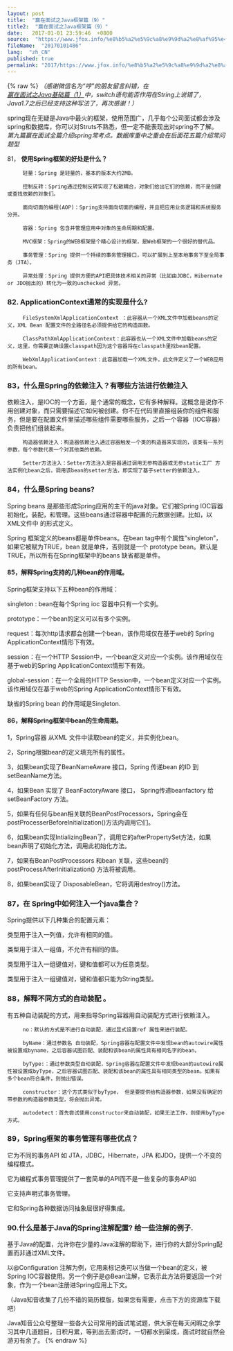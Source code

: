 ```yaml
---
layout: post
title:  "赢在面试之Java框架篇（9）"
title2:  "赢在面试之Java框架篇（9）"
date:   2017-01-01 23:59:46  +0800
source:  "https://www.jfox.info/%e8%b5%a2%e5%9c%a8%e9%9d%a2%e8%af%95%e4%b9%8bjava%e6%a1%86%e6%9e%b6%e7%af%879.html"
fileName:  "20170101486"
lang:  "zh_CN"
published: true
permalink: "2017/https://www.jfox.info/%e8%b5%a2%e5%9c%a8%e9%9d%a2%e8%af%95%e4%b9%8bjava%e6%a1%86%e6%9e%b6%e7%af%879.html"
---
```

{% raw %}
*（感谢微信名为“哼”的朋友留言纠错，在*[*赢在面试之Java基础篇（1）*](https://www.jfox.info/go.php?url=http://mp.weixin.qq.com/s?__biz=MzI4Njc5NjM1NQ==&amp;mid=2247483653&amp;idx=1&amp;sn=006c7510542d5ea29c3afb4ce14cbc64&amp;chksm=ebd63e29dca1b73f12d1adaab65a484c5eef94180df5fcac93fabde691c6d26a689c45f63bcf&amp;scene=21#wechat_redirect)*中，switch语句能否作用在String上说错了，Java1.7之后已经支持这种写法了，再次感谢！）*

 spring现在无疑是Java中最火的框架，使用范围广，几乎每个公司面试都会涉及spring和数据库，你可以对Struts不熟悉，但一定不能表现出对spring不了解。 *第九篇赢在面试全篇介绍spring常考点。数据库重中之重会在后面花五篇介绍常问题型*

 81， **使用Spring框架的好处是什么？**

         轻量：Spring 是轻量的，基本的版本大约2MB。 

         控制反转：Spring通过控制反转实现了松散耦合，对象们给出它们的依赖，而不是创建或查找依赖的对象们。 

         面向切面的编程(AOP)：Spring支持面向切面的编程，并且把应用业务逻辑和系统服务分开。 

         容器：Spring 包含并管理应用中对象的生命周期和配置。 

         MVC框架：Spring的WEB框架是个精心设计的框架，是Web框架的一个很好的替代品。 

         事务管理：Spring 提供一个持续的事务管理接口，可以扩展到上至本地事务下至全局事务（JTA）。 

         异常处理：Spring 提供方便的API把具体技术相关的异常（比如由JDBC，Hibernate or JDO抛出的）转化为一致的unchecked 异常。 

###  82. ApplicationContext通常的实现是什么? 

         FileSystemXmlApplicationContext ：此容器从一个XML文件中加载beans的定义，XML Bean 配置文件的全路径名必须提供给它的构造函数。 

         ClassPathXmlApplicationContext：此容器也从一个XML文件中加载beans的定义，这里，你需要正确设置classpath因为这个容器将在classpath里找bean配置。 

         WebXmlApplicationContext：此容器加载一个XML文件，此文件定义了一个WEB应用的所有bean。 

###  83，什么是Spring的依赖注入？有哪些方法进行依赖注入 

依赖注入，是IOC的一个方面，是个通常的概念，它有多种解释。这概念是说你不用创建对象，而只需要描述它如何被创建。你不在代码里直接组装你的组件和服务，但是要在配置文件里描述哪些组件需要哪些服务，之后一个容器（IOC容器）负责把他们组装起来。

         构造器依赖注入：构造器依赖注入通过容器触发一个类的构造器来实现的，该类有一系列参数，每个参数代表一个对其他类的依赖。 

         Setter方法注入：Setter方法注入是容器通过调用无参构造器或无参static工厂 方法实例化bean之后，调用该bean的setter方法，即实现了基于setter的依赖注入。 

###  84，什么是Spring beans? 

Spring beans 是那些形成Spring应用的主干的java对象。它们被Spring IOC容器初始化，装配，和管理。这些beans通过容器中配置的元数据创建。比如，以XML文件中<bean/> 的形式定义。

Spring 框架定义的beans都是单件beans。在bean tag中有个属性”singleton”，如果它被赋为TRUE，bean 就是单件，否则就是一个 prototype bean。默认是TRUE，所以所有在Spring框架中的beans 缺省都是单件。

#### 85，解释Spring支持的几种bean的作用域。

Spring框架支持以下五种bean的作用域：

 singleton : bean在每个Spring ioc 容器中只有一个实例。 

 prototype：一个bean的定义可以有多个实例。 

 request：每次http请求都会创建一个bean，该作用域仅在基于web的        Spring ApplicationContext情形下有效。 

 session：在一个HTTP Session中，一个bean定义对应一个实例。该作用域仅在基于web的Spring ApplicationContext情形下有效。 

 global-session：在一个全局的HTTP Session中，一个bean定义对应一个实例。该作用域仅在基于web的Spring ApplicationContext情形下有效。 

缺省的Spring bean 的作用域是Singleton.

#### 86，解释Spring框架中bean的生命周期。

1，Spring容器 从XML 文件中读取bean的定义，并实例化bean。

2，Spring根据bean的定义填充所有的属性。

3，如果bean实现了BeanNameAware 接口，Spring 传递bean 的ID 到 setBeanName方法。

4，如果Bean 实现了 BeanFactoryAware 接口， Spring传递beanfactory 给setBeanFactory 方法。

5，如果有任何与bean相关联的BeanPostProcessors，Spring会在postProcesserBeforeInitialization()方法内调用它们。

6，如果bean实现IntializingBean了，调用它的afterPropertySet方法，如果bean声明了初始化方法，调用此初始化方法。

7，如果有BeanPostProcessors 和bean 关联，这些bean的postProcessAfterInitialization() 方法将被调用。

8，如果bean实现了 DisposableBean，它将调用destroy()方法。

###  87，在 Spring中如何注入一个java集合？ 

Spring提供以下几种集合的配置元素：

<list>类型用于注入一列值，允许有相同的值。

<set> 类型用于注入一组值，不允许有相同的值。

<map> 类型用于注入一组键值对，键和值都可以为任意类型。

<props>类型用于注入一组键值对，键和值都只能为String类型。

###  88，解释不同方式的自动装配 。 

有五种自动装配的方式，用来指导Spring容器用自动装配方式进行依赖注入。

         no：默认的方式是不进行自动装配，通过显式设置ref 属性来进行装配。 

         byName：通过参数名 自动装配，Spring容器在配置文件中发现bean的autowire属性被设置成byname，之后容器试图匹配、装配和该bean的属性具有相同名字的bean。 

         byType:：通过参数类型自动装配，Spring容器在配置文件中发现bean的autowire属性被设置成byType，之后容器试图匹配、装配和该bean的属性具有相同类型的bean。如果有多个bean符合条件，则抛出错误。 

         constructor：这个方式类似于byType， 但是要提供给构造器参数，如果没有确定的带参数的构造器参数类型，将会抛出异常。 

         autodetect：首先尝试使用constructor来自动装配，如果无法工作，则使用byType方式。 

###  89，Spring框架的事务管理有哪些优点？ 

它为不同的事务API  如 JTA，JDBC，Hibernate，JPA 和JDO，提供一个不变的编程模式。

它为编程式事务管理提供了一套简单的API而不是一些复杂的事务API如

它支持声明式事务管理。

它和Spring各种数据访问抽象层很好得集成。

###  90.什么是基于Java的Spring注解配置? 给一些注解的例子. 

基于Java的配置，允许你在少量的Java注解的帮助下，进行你的大部分Spring配置而非通过XML文件。

以@Configuration 注解为例，它用来标记类可以当做一个bean的定义，被Spring IOC容器使用。另一个例子是@Bean注解，它表示此方法将要返回一个对象，作为一个bean注册进Spring应用上下文。

（Java知音收集了几份不错的简历模版，如果您有需要，点击下方的资源库下载吧）

Java知音公众号整理一些各大公司常用的面试笔试题，供大家在每天闲暇之余学习其中几道题目，日积月累，等到出去面试时，一切都水到渠成，面试时就自然会游刃有余了。
{% endraw %}
